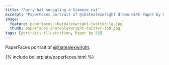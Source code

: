 ```yaml
---
title: "Furry hat snuggling a Siamese cat"
excerpt: "PaperFaces portrait of @ihatealexwright drawn with Paper by 53 on an iPad."
image: 
  feature: paperfaces-ihatealexwright-twitter-lg.jpg
  thumb: paperfaces-ihatealexwright-twitter-150.jpg
tags: [portrait, illustration, Paper by 53]
---
```


PaperFaces portrait of [@ihatealexwright](http://twitter.com/ihatealexwright).

{% include boilerplate/paperfaces.html %}